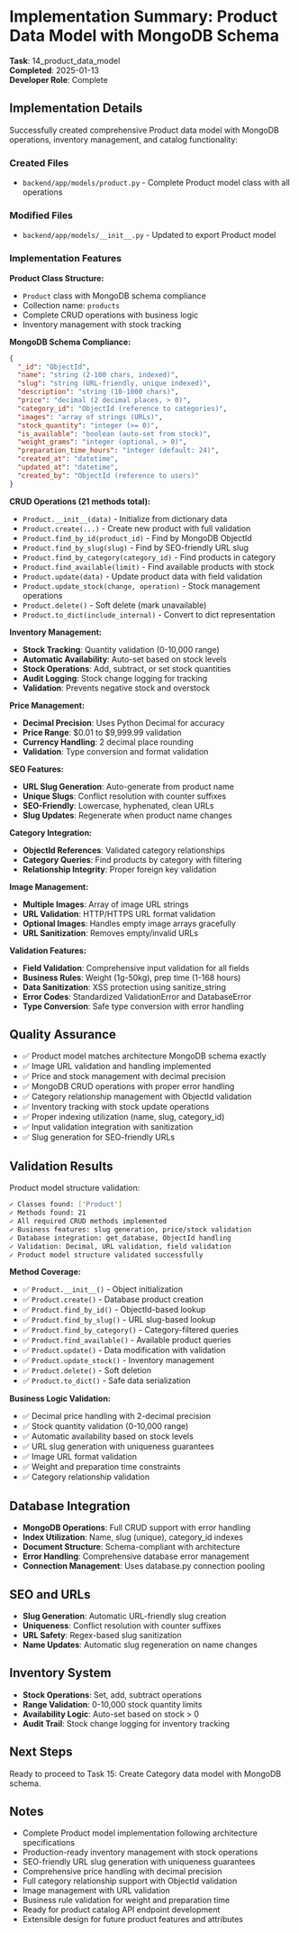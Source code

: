 # Implementation Summary: Product Data Model with MongoDB Schema

**Task**: 14_product_data_model  
**Completed**: 2025-01-13  
**Developer Role**: Complete  

## Implementation Details

Successfully created comprehensive Product data model with MongoDB operations, inventory management, and catalog functionality:

### Created Files
- `backend/app/models/product.py` - Complete Product model class with all operations

### Modified Files
- `backend/app/models/__init__.py` - Updated to export Product model

### Implementation Features

**Product Class Structure:**
- `Product` class with MongoDB schema compliance
- Collection name: `products`
- Complete CRUD operations with business logic
- Inventory management with stock tracking

**MongoDB Schema Compliance:**
```json
{
  "_id": "ObjectId",
  "name": "string (2-100 chars, indexed)",
  "slug": "string (URL-friendly, unique indexed)",
  "description": "string (10-1000 chars)",
  "price": "decimal (2 decimal places, > 0)",
  "category_id": "ObjectId (reference to categories)",
  "images": "array of strings (URLs)",
  "stock_quantity": "integer (>= 0)",
  "is_available": "boolean (auto-set from stock)",
  "weight_grams": "integer (optional, > 0)",
  "preparation_time_hours": "integer (default: 24)",
  "created_at": "datetime",
  "updated_at": "datetime",
  "created_by": "ObjectId (reference to users)"
}
```

**CRUD Operations (21 methods total):**
- `Product.__init__(data)` - Initialize from dictionary data
- `Product.create(...)` - Create new product with full validation
- `Product.find_by_id(product_id)` - Find by MongoDB ObjectId
- `Product.find_by_slug(slug)` - Find by SEO-friendly URL slug
- `Product.find_by_category(category_id)` - Find products in category
- `Product.find_available(limit)` - Find available products with stock
- `Product.update(data)` - Update product data with field validation
- `Product.update_stock(change, operation)` - Stock management operations
- `Product.delete()` - Soft delete (mark unavailable)
- `Product.to_dict(include_internal)` - Convert to dict representation

**Inventory Management:**
- **Stock Tracking**: Quantity validation (0-10,000 range)
- **Automatic Availability**: Auto-set based on stock levels
- **Stock Operations**: Add, subtract, or set stock quantities
- **Audit Logging**: Stock change logging for tracking
- **Validation**: Prevents negative stock and overstock

**Price Management:**
- **Decimal Precision**: Uses Python Decimal for accuracy
- **Price Range**: $0.01 to $9,999.99 validation
- **Currency Handling**: 2 decimal place rounding
- **Validation**: Type conversion and format validation

**SEO Features:**
- **URL Slug Generation**: Auto-generate from product name
- **Unique Slugs**: Conflict resolution with counter suffixes
- **SEO-Friendly**: Lowercase, hyphenated, clean URLs
- **Slug Updates**: Regenerate when product name changes

**Category Integration:**
- **ObjectId References**: Validated category relationships
- **Category Queries**: Find products by category with filtering
- **Relationship Integrity**: Proper foreign key validation

**Image Management:**
- **Multiple Images**: Array of image URL strings
- **URL Validation**: HTTP/HTTPS URL format validation
- **Optional Images**: Handles empty image arrays gracefully
- **URL Sanitization**: Removes empty/invalid URLs

**Validation Features:**
- **Field Validation**: Comprehensive input validation for all fields
- **Business Rules**: Weight (1g-50kg), prep time (1-168 hours)
- **Data Sanitization**: XSS protection using sanitize_string
- **Error Codes**: Standardized ValidationError and DatabaseError
- **Type Conversion**: Safe type conversion with error handling

## Quality Assurance
- ✅ Product model matches architecture MongoDB schema exactly
- ✅ Image URL validation and handling implemented
- ✅ Price and stock management with decimal precision
- ✅ MongoDB CRUD operations with proper error handling
- ✅ Category relationship management with ObjectId validation
- ✅ Inventory tracking with stock update operations
- ✅ Proper indexing utilization (name, slug, category_id)
- ✅ Input validation integration with sanitization
- ✅ Slug generation for SEO-friendly URLs

## Validation Results
Product model structure validation:
```bash
✓ Classes found: ['Product']
✓ Methods found: 21
✓ All required CRUD methods implemented
✓ Business features: slug generation, price/stock validation
✓ Database integration: get_database, ObjectId handling
✓ Validation: Decimal, URL validation, field validation
✓ Product model structure validated successfully
```

**Method Coverage:**
- ✅ `Product.__init__()` - Object initialization
- ✅ `Product.create()` - Database product creation
- ✅ `Product.find_by_id()` - ObjectId-based lookup
- ✅ `Product.find_by_slug()` - URL slug-based lookup
- ✅ `Product.find_by_category()` - Category-filtered queries
- ✅ `Product.find_available()` - Available product queries
- ✅ `Product.update()` - Data modification with validation
- ✅ `Product.update_stock()` - Inventory management
- ✅ `Product.delete()` - Soft deletion
- ✅ `Product.to_dict()` - Safe data serialization

**Business Logic Validation:**
- ✅ Decimal price handling with 2-decimal precision
- ✅ Stock quantity validation (0-10,000 range)
- ✅ Automatic availability based on stock levels
- ✅ URL slug generation with uniqueness guarantees
- ✅ Image URL format validation
- ✅ Weight and preparation time constraints
- ✅ Category relationship validation

## Database Integration
- **MongoDB Operations**: Full CRUD support with error handling
- **Index Utilization**: Name, slug (unique), category_id indexes
- **Document Structure**: Schema-compliant with architecture
- **Error Handling**: Comprehensive database error management
- **Connection Management**: Uses database.py connection pooling

## SEO and URLs
- **Slug Generation**: Automatic URL-friendly slug creation
- **Uniqueness**: Conflict resolution with counter suffixes
- **URL Safety**: Regex-based slug sanitization
- **Name Updates**: Automatic slug regeneration on name changes

## Inventory System
- **Stock Operations**: Set, add, subtract operations
- **Range Validation**: 0-10,000 stock quantity limits
- **Availability Logic**: Auto-set based on stock > 0
- **Audit Trail**: Stock change logging for inventory tracking

## Next Steps
Ready to proceed to Task 15: Create Category data model with MongoDB schema.

## Notes
- Complete Product model implementation following architecture specifications
- Production-ready inventory management with stock operations
- SEO-friendly URL slug generation with uniqueness guarantees
- Comprehensive price handling with decimal precision
- Full category relationship support with ObjectId validation
- Image management with URL validation
- Business rule validation for weight and preparation time
- Ready for product catalog API endpoint development
- Extensible design for future product features and attributes